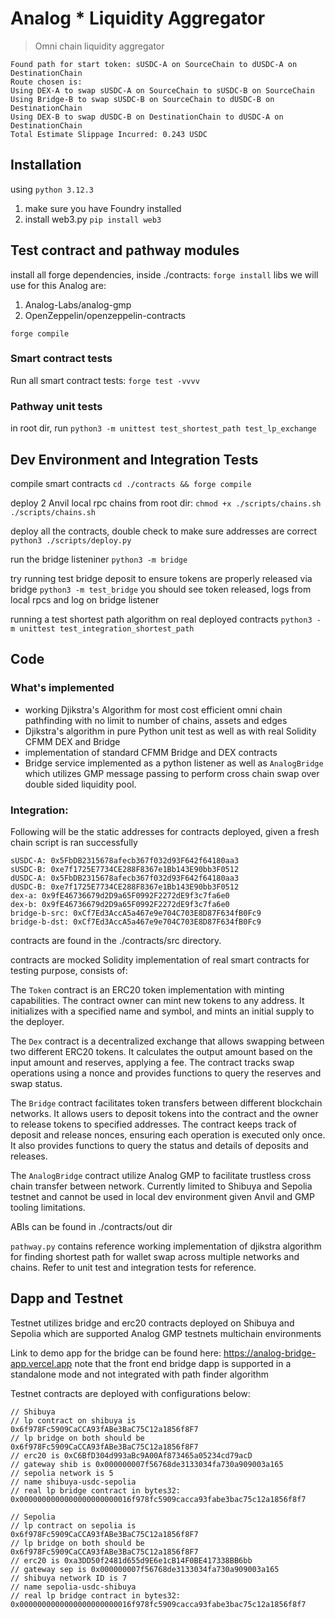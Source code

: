 
# Analog * Liquidity Aggregator
> Omni chain liquidity aggregator

```
Found path for start token: sUSDC-A on SourceChain to dUSDC-A on DestinationChain
Route chosen is:
Using DEX-A to swap sUSDC-A on SourceChain to sUSDC-B on SourceChain
Using Bridge-B to swap sUSDC-B on SourceChain to dUSDC-B on DestinationChain
Using DEX-B to swap dUSDC-B on DestinationChain to dUSDC-A on DestinationChain
Total Estimate Slippage Incurred: 0.243 USDC
```

## Installation
using `python 3.12.3`

1. make sure you have Foundry installed
2. install web3.py `pip install web3`

## Test contract and pathway modules
install all forge dependencies, inside ./contracts:
`forge install`
libs we will use for this Analog are:
1. Analog-Labs/analog-gmp
2. OpenZeppelin/openzeppelin-contracts

`forge compile`
### Smart contract tests
Run all smart contract tests:
`forge test -vvvv`

### Pathway unit tests
in root dir, run
`python3 -m unittest test_shortest_path test_lp_exchange`

## Dev Environment and Integration Tests

compile smart contracts
`cd ./contracts && forge compile`

deploy 2 Anvil local rpc chains
from root dir:
`chmod +x ./scripts/chains.sh`
`./scripts/chains.sh`

deploy all the contracts, double check to make sure addresses are correct
`python3 ./scripts/deploy.py`

run the bridge listeniner
`python3 -m bridge`

try running test bridge deposit to ensure tokens are properly released via bridge
`python3 -m test_bridge`
you should see token released, logs from local rpcs and log on bridge listener

running a test shortest path algorithm on real deployed contracts
`python3 -m unittest test_integration_shortest_path`

## Code
### What's implemented 
- working Djikstra's Algorithm for most cost efficient omni chain pathfinding with no limit to number of chains, assets and edges
- Djikstra's algorithm in pure Python unit test as well as with real Solidity CFMM DEX and Bridge
- implementation of standard CFMM Bridge and DEX contracts
- Bridge service implemented as a python listener as well as `AnalogBridge` which utilizes GMP message passing to perform cross chain swap over double sided liquidity pool. 

### Integration:
Following will be the static addresses for contracts deployed, given a fresh chain script is ran successfully
```
sUSDC-A: 0x5FbDB2315678afecb367f032d93F642f64180aa3
sUSDC-B: 0xe7f1725E7734CE288F8367e1Bb143E90bb3F0512
dUSDC-A: 0x5FbDB2315678afecb367f032d93F642f64180aa3
dUSDC-B: 0xe7f1725E7734CE288F8367e1Bb143E90bb3F0512
dex-a: 0x9fE46736679d2D9a65F0992F2272dE9f3c7fa6e0
dex-b: 0x9fE46736679d2D9a65F0992F2272dE9f3c7fa6e0
bridge-b-src: 0xCf7Ed3AccA5a467e9e704C703E8D87F634fB0Fc9
bridge-b-dst: 0xCf7Ed3AccA5a467e9e704C703E8D87F634fB0Fc9
```

contracts are found in the ./contracts/src directory.

contracts are mocked Solidity implementation of real smart contracts for testing purpose, consists of:

The `Token` contract is an ERC20 token implementation with minting capabilities. The contract owner can mint new tokens to any address. It initializes with a specified name and symbol, and mints an initial supply to the deployer.

The `Dex` contract is a decentralized exchange that allows swapping between two different ERC20 tokens. It calculates the output amount based on the input amount and reserves, applying a fee. The contract tracks swap operations using a nonce and provides functions to query the reserves and swap status.

The `Bridge` contract facilitates token transfers between different blockchain networks. It allows users to deposit tokens into the contract and the owner to release tokens to specified addresses. The contract keeps track of deposit and release nonces, ensuring each operation is executed only once. It also provides functions to query the status and details of deposits and releases.

The `AnalogBridge` contract utilize Analog GMP to facilitate trustless cross chain transfer between network. Currently limited to Shibuya and Sepolia testnet and cannot be used in local dev environment given Anvil and GMP tooling limitations.

ABIs can be found in ./contracts/out dir

`pathway.py` contains reference working implementation of djikstra algorithm for finding shortest path for wallet swap across multiple networks and chains. Refer to unit test and integration tests for reference.

## Dapp and Testnet

Testnet utilizes bridge and erc20 contracts deployed on Shibuya and Sepolia which are supported Analog GMP testnets multichain environments

Link to demo app for the bridge can be found here: https://analog-bridge-app.vercel.app
note that the front end bridge dapp is supported in a standalone mode and not integrated with path finder algorithm

Testnet contracts are deployed with configurations below:
```
// Shibuya
// lp contract on shibuya is 0x6f978Fc5909CaCCA93fABe3BaC75C12a1856f8F7
// lp bridge on both should be 0x6f978Fc5909CaCCA93fABe3BaC75C12a1856f8F7
// erc20 is 0xC6BfD304d993aBc9A00Af873465a05234cd79acD
// gateway shib is 0x000000007f56768de3133034fa730a909003a165
// sepolia network is 5
// name shibuya-usdc-sepolia
// real lp bridge contract in bytes32: 0x0000000000000000000000016f978fc5909cacca93fabe3bac75c12a1856f8f7
```
```
// Sepolia
// lp contract on sepolia is 0x6f978Fc5909CaCCA93fABe3BaC75C12a1856f8F7
// lp bridge on both should be 0x6f978Fc5909CaCCA93fABe3BaC75C12a1856f8F7
// erc20 is 0xa3DD50f2481d655d9E6e1cB14F0BE417338BB6bb
// gateway sep is 0x000000007f56768de3133034fa730a909003a165
// shibuya network ID is 7
// name sepolia-usdc-shibuya
// real lp bridge contract in bytes32: 0x0000000000000000000000016f978fc5909cacca93fabe3bac75c12a1856f8f7
```


